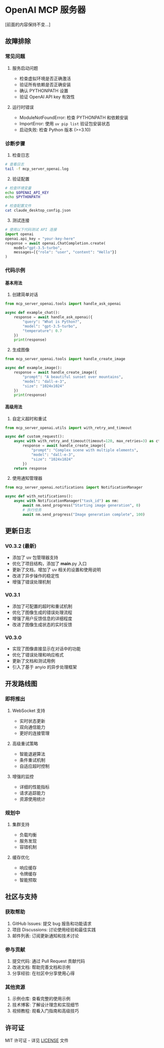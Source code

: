 # OpenAI MCP 服务器

[前面的内容保持不变...]

## 故障排除

### 常见问题

1. 服务启动问题
   - 检查虚拟环境是否正确激活
   - 验证所有依赖是否正确安装
   - 确认 PYTHONPATH 设置
   - 验证 OpenAI API key 有效性

2. 运行时错误
   - ModuleNotFoundError: 检查 PYTHONPATH 和依赖安装
   - ImportError: 使用 `uv pip list` 验证包安装状态
   - 启动失败: 检查 Python 版本 (>=3.10)

### 诊断步骤

1. 检查日志
```bash
# 查看日志
tail -f mcp_server_openai.log
```

2. 验证配置
```bash
# 检查环境变量
echo $OPENAI_API_KEY
echo $PYTHONPATH

# 检查配置文件
cat claude_desktop_config.json
```

3. 测试连接
```python
# 使用以下代码测试 API 连接
import openai
openai.api_key = "your-key-here"
response = await openai.ChatCompletion.create(
    model="gpt-3.5-turbo",
    messages=[{"role": "user", "content": "Hello"}]
)
```

### 代码示例

#### 基本用法

1. 创建简单对话
```python
from mcp_server_openai.tools import handle_ask_openai

async def example_chat():
    response = await handle_ask_openai({
        "query": "What is Python?",
        "model": "gpt-3.5-turbo",
        "temperature": 0.7
    })
    print(response)
```

2. 生成图像
```python
from mcp_server_openai.tools import handle_create_image

async def example_image():
    response = await handle_create_image({
        "prompt": "A beautiful sunset over mountains",
        "model": "dall-e-3",
        "size": "1024x1024"
    })
    print(response)
```

#### 高级用法

1. 自定义超时和重试
```python
from mcp_server_openai.utils import with_retry_and_timeout

async def custom_request():
    async with with_retry_and_timeout(timeout=120, max_retries=3) as ctx:
        response = await handle_create_image({
            "prompt": "Complex scene with multiple elements",
            "model": "dall-e-3",
            "size": "1024x1024"
        })
    return response
```

2. 使用通知管理器
```python
from mcp_server_openai.notifications import NotificationManager

async def with_notifications():
    async with NotificationManager("task_id") as nm:
        await nm.send_progress("Starting image generation", 0)
        # 执行任务
        await nm.send_progress("Image generation complete", 100)
```

## 更新日志

### V0.3.2 (最新)
- 添加了 uv 包管理器支持
- 优化了项目结构，添加了 __main__.py 入口
- 更新了文档，增加了 uv 相关的设置和使用说明
- 改进了异步操作的稳定性
- 增强了错误处理机制

### V0.3.1
- 添加了可配置的超时和重试机制
- 优化了图像生成的错误处理流程
- 增强了用户反馈信息的详细程度
- 改进了图像生成状态的实时反馈

### V0.3.0
- 实现了图像直接显示在对话中的功能
- 优化了错误处理和响应格式
- 更新了文档和测试用例
- 引入了基于 anyio 的异步处理框架

## 开发路线图

### 即将推出
1. WebSocket 支持
   - 实时状态更新
   - 双向通信能力
   - 更好的连接管理

2. 高级重试策略
   - 智能退避算法
   - 条件重试机制
   - 自适应超时控制

3. 增强的监控
   - 详细的性能指标
   - 请求追踪能力
   - 资源使用统计

### 规划中
1. 集群支持
   - 负载均衡
   - 服务发现
   - 容错机制

2. 缓存优化
   - 响应缓存
   - 令牌缓存
   - 智能预取

## 社区与支持

### 获取帮助
1. GitHub Issues: 提交 bug 报告和功能请求
2. 项目 Discussions: 讨论使用经验和最佳实践
3. 邮件列表: 订阅更新通知和技术讨论

### 参与贡献
1. 提交代码: 通过 Pull Request 贡献代码
2. 改进文档: 帮助完善文档和示例
3. 分享经验: 在社区中分享使用心得

### 其他资源
1. 示例仓库: 查看完整的使用示例
2. 技术博客: 了解设计理念和实现细节
3. 视频教程: 观看入门指南和高级技巧

## 许可证
MIT 许可证 - 详见 [LICENSE](LICENSE) 文件